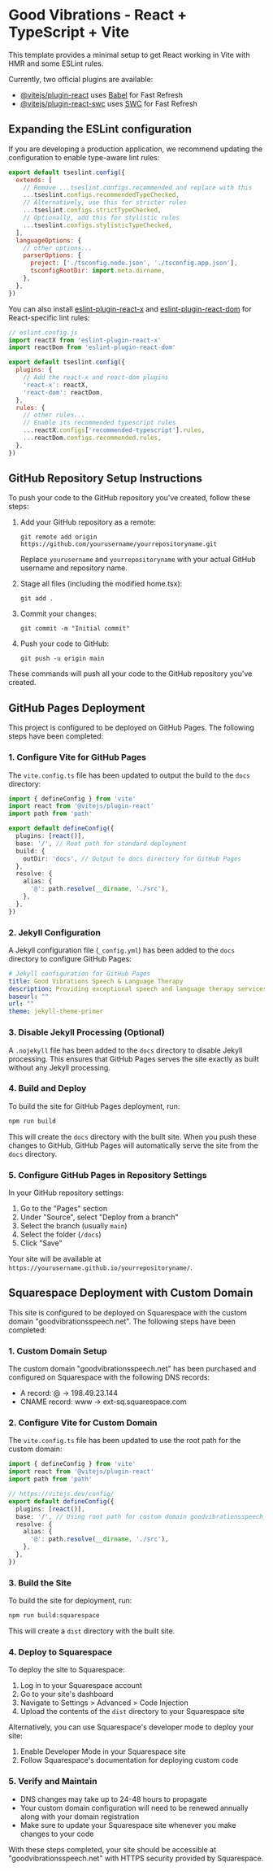 # Good Vibrations - React + TypeScript + Vite

This template provides a minimal setup to get React working in Vite with HMR and some ESLint rules.

Currently, two official plugins are available:

- [@vitejs/plugin-react](https://github.com/vitejs/vite-plugin-react/blob/main/packages/plugin-react) uses [Babel](https://babeljs.io/) for Fast Refresh
- [@vitejs/plugin-react-swc](https://github.com/vitejs/vite-plugin-react/blob/main/packages/plugin-react-swc) uses [SWC](https://swc.rs/) for Fast Refresh

## Expanding the ESLint configuration

If you are developing a production application, we recommend updating the configuration to enable type-aware lint rules:

```js
export default tseslint.config({
  extends: [
    // Remove ...tseslint.configs.recommended and replace with this
    ...tseslint.configs.recommendedTypeChecked,
    // Alternatively, use this for stricter rules
    ...tseslint.configs.strictTypeChecked,
    // Optionally, add this for stylistic rules
    ...tseslint.configs.stylisticTypeChecked,
  ],
  languageOptions: {
    // other options...
    parserOptions: {
      project: ['./tsconfig.node.json', './tsconfig.app.json'],
      tsconfigRootDir: import.meta.dirname,
    },
  },
})
```

You can also install [eslint-plugin-react-x](https://github.com/Rel1cx/eslint-react/tree/main/packages/plugins/eslint-plugin-react-x) and [eslint-plugin-react-dom](https://github.com/Rel1cx/eslint-react/tree/main/packages/plugins/eslint-plugin-react-dom) for React-specific lint rules:

```js
// eslint.config.js
import reactX from 'eslint-plugin-react-x'
import reactDom from 'eslint-plugin-react-dom'

export default tseslint.config({
  plugins: {
    // Add the react-x and react-dom plugins
    'react-x': reactX,
    'react-dom': reactDom,
  },
  rules: {
    // other rules...
    // Enable its recommended typescript rules
    ...reactX.configs['recommended-typescript'].rules,
    ...reactDom.configs.recommended.rules,
  },
})
```

## GitHub Repository Setup Instructions

To push your code to the GitHub repository you've created, follow these steps:

1. Add your GitHub repository as a remote:
   ```
   git remote add origin https://github.com/yourusername/yourrepositoryname.git
   ```
   Replace `yourusername` and `yourrepositoryname` with your actual GitHub username and repository name.

2. Stage all files (including the modified home.tsx):
   ```
   git add .
   ```

3. Commit your changes:
   ```
   git commit -m "Initial commit"
   ```

4. Push your code to GitHub:
   ```
   git push -u origin main
   ```

These commands will push all your code to the GitHub repository you've created.

## GitHub Pages Deployment

This project is configured to be deployed on GitHub Pages. The following steps have been completed:

### 1. Configure Vite for GitHub Pages

The `vite.config.ts` file has been updated to output the build to the `docs` directory:

```typescript
import { defineConfig } from 'vite'
import react from '@vitejs/plugin-react'
import path from 'path'

export default defineConfig({
  plugins: [react()],
  base: '/', // Root path for standard deployment
  build: {
    outDir: 'docs', // Output to docs directory for GitHub Pages
  },
  resolve: {
    alias: {
      '@': path.resolve(__dirname, './src'),
    },
  },
})
```

### 2. Jekyll Configuration

A Jekyll configuration file (`_config.yml`) has been added to the `docs` directory to configure GitHub Pages:

```yaml
# Jekyll configuration for GitHub Pages
title: Good Vibrations Speech & Language Therapy
description: Providing exceptional speech and language therapy services for students through school contracts.
baseurl: ""
url: ""
theme: jekyll-theme-primer
```

### 3. Disable Jekyll Processing (Optional)

A `.nojekyll` file has been added to the `docs` directory to disable Jekyll processing. This ensures that GitHub Pages serves the site exactly as built without any Jekyll processing.

### 4. Build and Deploy

To build the site for GitHub Pages deployment, run:

```bash
npm run build
```

This will create the `docs` directory with the built site. When you push these changes to GitHub, GitHub Pages will automatically serve the site from the `docs` directory.

### 5. Configure GitHub Pages in Repository Settings

In your GitHub repository settings:

1. Go to the "Pages" section
2. Under "Source", select "Deploy from a branch"
3. Select the branch (usually `main`)
4. Select the folder (`/docs`)
5. Click "Save"

Your site will be available at `https://yourusername.github.io/yourrepositoryname/`.



## Squarespace Deployment with Custom Domain

This site is configured to be deployed on Squarespace with the custom domain "goodvibrationsspeech.net". The following steps have been completed:

### 1. Custom Domain Setup

The custom domain "goodvibrationsspeech.net" has been purchased and configured on Squarespace with the following DNS records:

- A record: @ → 198.49.23.144
- CNAME record: www → ext-sq.squarespace.com

### 2. Configure Vite for Custom Domain

The `vite.config.ts` file has been updated to use the root path for the custom domain:

```typescript
import { defineConfig } from 'vite'
import react from '@vitejs/plugin-react'
import path from 'path'

// https://vitejs.dev/config/
export default defineConfig({
  plugins: [react()],
  base: '/', // Using root path for custom domain goodvibrationsspeech.net
  resolve: {
    alias: {
      '@': path.resolve(__dirname, './src'),
    },
  },
})
```


### 3. Build the Site

To build the site for deployment, run:

```bash
npm run build:squarespace
```

This will create a `dist` directory with the built site.

### 4. Deploy to Squarespace

To deploy the site to Squarespace:

1. Log in to your Squarespace account
2. Go to your site's dashboard
3. Navigate to Settings > Advanced > Code Injection
4. Upload the contents of the `dist` directory to your Squarespace site

Alternatively, you can use Squarespace's developer mode to deploy your site:

1. Enable Developer Mode in your Squarespace site
2. Follow Squarespace's documentation for deploying custom code

### 5. Verify and Maintain

- DNS changes may take up to 24-48 hours to propagate
- Your custom domain configuration will need to be renewed annually along with your domain registration
- Make sure to update your Squarespace site whenever you make changes to your code

With these steps completed, your site should be accessible at "goodvibrationsspeech.net" with HTTPS security provided by Squarespace.
